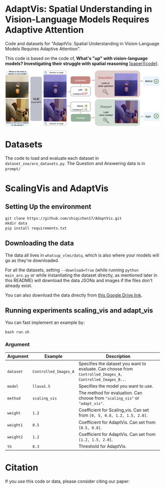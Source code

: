 # AdaptVis: Spatial Understanding in Vision-Language Models Requires Adaptive Attention

Code and datasets for "AdaptVis: Spatial Understanding in Vision-Language Models Requires Adaptive Attention".


This code is based on the code of, **What's "up" with vision-language models? Investigating their struggle with spatial reasoning** [[paper](https://arxiv.org/pdf/2310.19785)][[code](https://github.com/amitakamath/whatsup_vlms)].

<p align="center">
<img src="figures/main.png" width="800">
</p>


# Datasets
 The code to load and evaluate each dataset in `dataset_zoo/aro_datasets.py`. The Question and Answering data is in `prompt/`

# ScalingVis and AdaptVis

## Setting Up the environment

```
git clone https://github.com/shiqichen17/AdaptVis.git
mkdir data
pip install requirements.txt
```

## Downloading the data
The data all lives in `whatsup_vlms/data`, which is also where your models will go as they're downloaded.   

For all the datasets, setting `--download=True` (while running `python main_aro.py` or while instantiating the dataset directly, as mentioned later in this README) will download the data JSONs and images if the files don't already exist.

You can also download the data directly from [this Google Drive link](https://drive.google.com/drive/u/3/folders/164q6X9hrvP-QYpi3ioSnfMuyHpG5oRkZ).


## Running experiments scaling_vis and adapt_vis
You can fast implement an example by:
```
bash run.sh
```
### Argument
| Argument       | Example               | Description                                                                                   |
|----------------|-----------------------|-----------------------------------------------------------------------------------------------|
| `dataset`          | `Controlled_Images_A` | Specifies the dataset you want to evaluate. Can choose from `Controlled_Images_A, Controlled_Images_B..`. |
| `model`              | `llava1.5`            | Specifies the model you want to use.                                                          |
| `method`                | `scaling_vis`         | The method for evaluation. Can choose from `"scaling_vis"` or `"adapt_vis"`.                  |
| `weight`                   | `1.2`                 | Coefficient for Scaling_vis. Can set from `[0, 5, 0.8, 1.2, 1.5, 2.0]`.                       |
| `weight1`           | `0.5`                 | Coefficient for AdaptVis. Can set from `[0.5, 0.8]`.                                          |
| `weight2`          | `1.2`                 | Coefficient for AdaptVis. Can set from `[1.2, 1.5, 2.0]`.                                     |
| `th`                 | `0.3`                 | Threshold for AdaptVis.                                                                        |


# Citation
If you use this code or data, please consider citing our paper:
```
```
